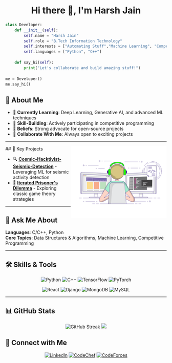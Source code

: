 <h1 align="center">Hi there 👋, I'm Harsh Jain</h1>

```python
class Developer:
    def __init__(self):
        self.name = "Harsh Jain"
        self.role = "B.Tech Information Technology"
        self.interests = ["Automating Stuff","Machine Learning", "Competitive Programming"]
        self.languages = ["Python", "C++"]
        
    def say_hi(self):
        print("Let's collaborate and build amazing stuff!")

me = Developer()
me.say_hi()
```
## 🚀 About Me


- 🌱 **Currently Learning**: Deep Learning, Generative AI, and advanced ML techniques
- 🔭 **Skill-Building**: Actively participating in competitive programming
- 🎯 **Beliefs**: Strong advocate for open-source projects
- 🤝 **Collaborate With Me**: Always open to exciting projects

---
<img align="right" alt="Coding" width="300" src="https://github.com/Dark-Knight499/Dark-Knight499/blob/main/readme_gif.gif">
## 🧩 Key Projects

- 🔍 **[Cosmic-Hacktivist-Seismic-Detection](https://github.com/Dark-Knight499/Cosmic-Hacktivist-Seismic-Detection)** - Leveraging ML for seismic activity detection
- 🤖 **[Iterated Prisoner's Dilemma](https://github.com/Dark-Knight499/Iterated-Prisoner-s-Dilemma-)** - Exploring classic game theory strategies

---

## 💬 Ask Me About

**Languages**: C/C++, Python  
**Core Topics**: Data Structures & Algorithms, Machine Learning, Competitive Programming  

---

## 🛠️ Skills & Tools
<div align="center">
  
  ![Python](https://img.shields.io/badge/python-%23686DE0.svg?style=for-the-badge&logo=python&logoColor=white)
  ![C++](https://img.shields.io/badge/c++-%23686DE0.svg?style=for-the-badge&logo=c%2B%2B&logoColor=white)
  ![TensorFlow](https://img.shields.io/badge/TensorFlow-%23686DE0.svg?style=for-the-badge&logo=TensorFlow&logoColor=white)
  ![PyTorch](https://img.shields.io/badge/PyTorch-%23686DE0.svg?style=for-the-badge&logo=PyTorch&logoColor=white)
  
  ![React](https://img.shields.io/badge/react-%23686DE0.svg?style=for-the-badge&logo=react&logoColor=white)
  ![Django](https://img.shields.io/badge/django-%23686DE0.svg?style=for-the-badge&logo=django&logoColor=white)
  ![MongoDB](https://img.shields.io/badge/MongoDB-%23686DE0.svg?style=for-the-badge&logo=mongodb&logoColor=white)
  ![MySQL](https://img.shields.io/badge/mysql-%23686DE0.svg?style=for-the-badge&logo=mysql&logoColor=white)
</div>

---

## 📊 GitHub Stats

<div align="center">
  <img src="https://github-readme-streak-stats.herokuapp.com/?user=Dark-Knight499&theme=tokyonight&hide_border=true" alt="GitHub Streak" width="49%" />
  <img src="https://github-readme-stats.vercel.app/api?username=Dark-Knight499&show_icons=true&theme=tokyonight&hide_border=true" width="49%" />
</div>

## 🤝 Connect with Me

<div align="center">
  
[![LinkedIn](https://img.shields.io/badge/LinkedIn-%23686DE0.svg?style=for-the-badge&logo=linkedin&logoColor=white)](https://linkedin.com/in/harsh-jain-82243128b)
[![CodeChef](https://img.shields.io/badge/CodeChef-%23686DE0.svg?style=for-the-badge&logo=codechef&logoColor=white)](https://www.codechef.com/users/darkknight_03)
[![CodeForces](https://img.shields.io/badge/Codeforces-%23686DE0.svg?style=for-the-badge&logo=Codeforces&logoColor=white)](https://codeforces.com/profile/harshrajivjain10)
  
</div>
